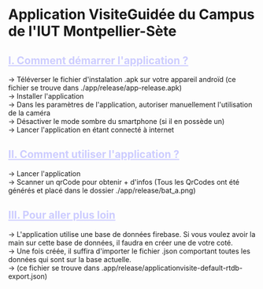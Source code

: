 # Application VisiteGuidée du Campus de l'IUT Montpellier-Sète

## <span style="color:#ccccff"><b><u> I. Comment démarrer l'application ? </b></u>

-> Téléverser le fichier d'instalation .apk sur votre appareil androïd (ce fichier se trouve dans ./app/release/app-release.apk) <br />
-> Installer l'application <br />
-> Dans les paramètres de l'application, autoriser manuellement l'utilisation de la caméra <br />
-> Désactiver le mode sombre du smartphone (si il en possède un) </br>
-> Lancer l'application en étant connecté à internet 

## <span style="color:#ccccff"><b><u> II. Comment utiliser l'application ?</b></u>

-> Lancer l'application <br />
-> Scanner un qrCode pour obtenir + d'infos (Tous les QrCodes ont été générés et placé dans le dossier ./app/release/bat_a.png)


## <span style="color:#ccccff"><u><b> III. Pour aller plus loin</u></u></b>
-> L'application utilise une base de données firebase. Si vous voulez avoir la main sur cette base de données, il faudra en créer une de votre coté. <br />
-> Une fois créée, il suffira d'importer le fichier .json comportant toutes les données qui sont sur la base actuelle. <br />
-> (ce fichier se trouve dans .app/release/applicationvisite-default-rtdb-export.json)

